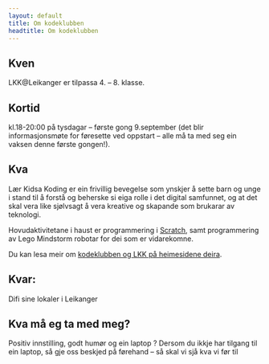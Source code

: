 ```yaml
---
layout: default
title: Om kodeklubben
headtitle: Om kodeklubben
---
```


## Kven

LKK@Leikanger er tilpassa 4. – 8. klasse. 

## Kortid

kl.18-20:00 på tysdagar – første gong 9.september (det blir informasjonsmøte for føresette ved oppstart – alle må ta med seg ein vaksen denne første gongen!).

## Kva

Lær Kidsa Koding er ein frivillig bevegelse som ynskjer å sette barn og unge i stand til å forstå og beherske si eiga rolle i det digital samfunnet, og at det skal vera like sjølvsagt å vera kreative og skapande som brukarar av teknologi. 

Hovudaktivitetane i haust er programmering i [Scratch](http://scratch.mit.edu "Lenke til Scratch"), samt programmering av Lego Mindstorm robotar for dei som er vidarekomne. 

Du kan lesa meir om [kodeklubben og LKK på heimesidene deira](http://www.kodeklubben.no).

## Kvar: 

Difi sine lokaler i Leikanger  

## Kva må eg ta med meg? 

Positiv innstilling, godt humør og ein laptop ? Dersom du ikkje har tilgang til ein laptop, så gje oss beskjed på førehand – så skal vi sjå kva vi før til

